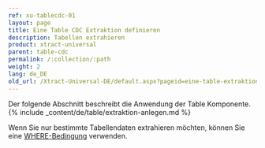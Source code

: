 ```yaml
---
ref: xu-tablecdc-01
layout: page
title: Eine Table CDC Extraktion definieren
description: Tabellen extrahieren
product: xtract-universal
parent: table-cdc
permalink: /:collection/:path
weight: 2
lang: de_DE
old_url: /Xtract-Universal-DE/default.aspx?pageid=eine-table-extraktion-definieren
---
```

Der folgende Abschnitt beschreibt die Anwendung der Table Komponente. 
{% include _content/de/table/extraktion-anlegen.md  %}

Wenn Sie nur bestimmte Tabellendaten extrahieren möchten, können Sie eine [WHERE-Bedingung](./where-bedingung) verwenden.

